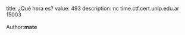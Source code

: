 title: ¿Qué hora es?
value: 493
description: nc time.ctf.cert.unlp.edu.ar 15003<br><br>Author:<strong>mate</strong>